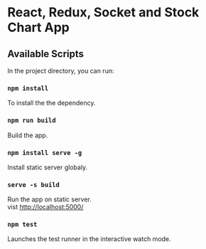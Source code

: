 # React, Redux, Socket and Stock Chart App


## Available Scripts

In the project directory, you can run:

### `npm install`

To install the the dependency.<br />

### `npm run build`

Build the app.<br />

### ```npm install serve -g```

Install static server globaly.<br />

### ````serve -s build````

Run the app on static server.<br />
vist [http://localhost:5000/](http://localhost:5000/)


### `npm test`

Launches the test runner in the interactive watch mode.<br />

